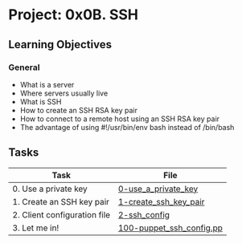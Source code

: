 # Project: 0x0B. SSH

<h2>Learning Objectives</h2>

<h3>General</h3>

<ul>
<li>What is a server</li>
<li>Where servers usually live</li>
<li>What is SSH</li>
<li>How to create an SSH RSA key pair</li>
<li>How to connect to a remote host using an SSH RSA key pair</li>
<li>The advantage of using  #!/usr/bin/env bash instead of /bin/bash</li>
</ul>

<h2>Tasks</h2>

| Task | File |
| ---- | ---- |
| 0. Use a private key | [0-use_a_private_key](./0-use_a_private_key) |
| 1. Create an SSH key pair | [1-create_ssh_key_pair](./1-create_ssh_key_pair) |
| 2. Client configuration file | [2-ssh_config](./2-ssh_config) |
| 3. Let me in! | [100-puppet_ssh_config.pp](./100-puppet_ssh_config.pp) |

